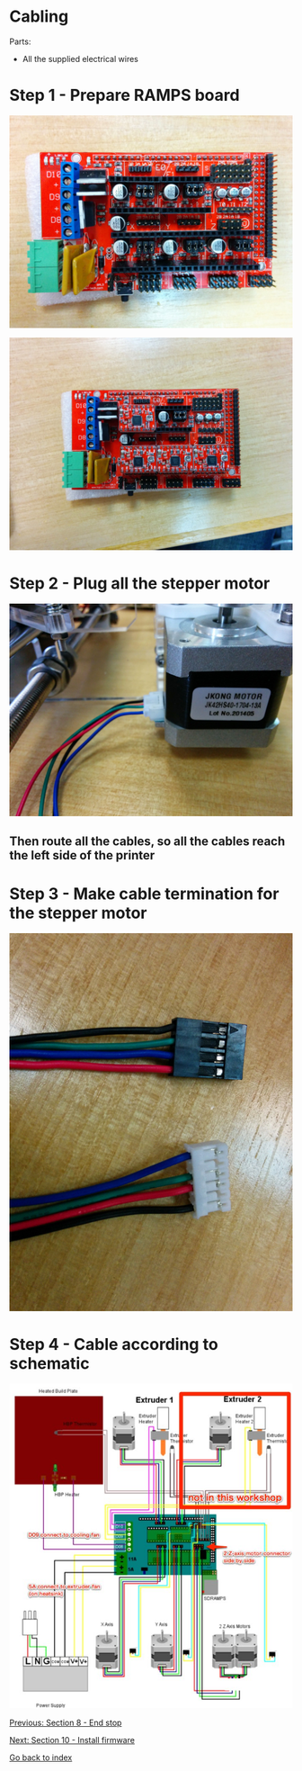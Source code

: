 # Cabling 

Parts:
- All the supplied electrical wires

# Step 1 - Prepare RAMPS board

![](https://raw.githubusercontent.com/MincheeLab/MakeYourOwn3DPrinter/master/images/IMG_20141029_134836.jpg)

![](https://raw.githubusercontent.com/MincheeLab/MakeYourOwn3DPrinter/master/images/IMG_20141029_135058.jpg)

# Step 2 - Plug all the stepper motor

![](https://raw.githubusercontent.com/MincheeLab/MakeYourOwn3DPrinter/master/images/IMG_20141029_130106.jpg)

## Then route all the cables, so all the cables reach the left side of the printer

# Step 3 - Make cable termination for the stepper motor

![](https://raw.githubusercontent.com/MincheeLab/MakeYourOwn3DPrinter/master/images/IMG_20141029_124203.jpg)

# Step 4 - Cable according to schematic

![](https://raw.githubusercontent.com/MincheeLab/MakeYourOwn3DPrinter/master/images/600px-Rampswire14.svg-2.jpg)

[Previous: Section 8 - End stop](s8-end-stop.md)

[Next: Section 10 - Install firmware](s10-install-firmware.md)

[Go back to index](index.md)